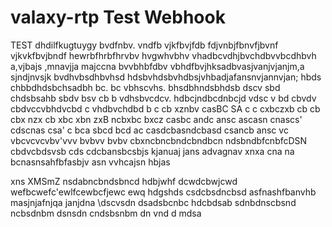 # valaxy-rtp Test Webhook
TEST
dhdilfkugtuygy
bvdfnbv. vndfb vjkfbvjfdb
fdjvnbjfbnvfjbvnf vjkvkfbvjbndf
hewrbfhrbfhrvbv hvgwhvbhv 
vhadbcvdhjbvchdbvvbcdhbvh
a,vjbajs
,mnavjja
majccna
bvvbhbfdbv vbhdfbvjhksadbvasjvanjvjanjm,a sjndjnvsjk
bvdhvbsdhbvhsd hdsbvhdsbvhdbsjvhbadjafansnvjannvjan;
hbds   chbbdhdsbchsadbh
 bc. bc vbhscvhs. bhsdbhndsbhdsb
 dscv sbd chdsbsahb
sbdv bsv cb b vdhsbvcdcv. hdbcjndbcdnbcjd
vdsc v bd cbvdv cbdvccvbhdvcbd c vhdbvchdbd
b c cb xznbv casBC SA
c c cxbczxb cb
cb cbx nzx
cb xbc xbn zxB
 ncbxbc bxcz
 casbc andc ansc
 ascasn cnascs'
 cdscnas csa'
 c
bca sbcd bcd ac
casdcbasndcbasd
csancb ansc
vc vbcvcvcvbv'vvv
bvbvv
bvbv
cbxncbncbndcbndbcn
ndsbndbfcnbfcDSN
cbdvcbdsvsb cds cdcbansbcsbjs
kjanuaj jans
advagnav
 xnxa cna na bcnasnsahfbfasbjv
 asn vvhcajsn hbjas
 
 xns XMSmZ 
nsdabncbndsbncd
hdbjwhf
dcwdcbwjcwd
wefbcwefc'ewlfcewbcfjewc
ewq
hdgshds
csdcbsdncbsd
asfnashfbanvhb
masjnjafnjqa
janjdna
\dscvsdn
dsadsbcnbc hdcbdsab
sdnbdnscbsnd ncbsdnbm
dsnsdn  cndsbsnbm
dn vnd d mdsa
